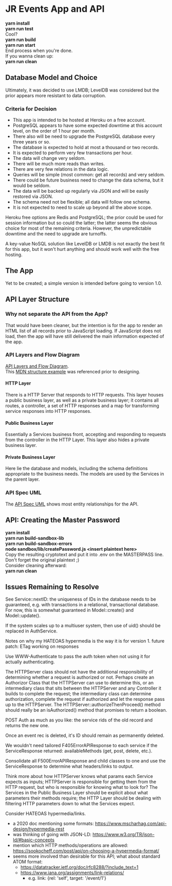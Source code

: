 # JR Events App and API
**yarn install**<br>
**yarn run test**<br>
Cool?<br>
**yarn run build**<br>
**yarn run start**<br>
End process when you're done.<br>
If you wanna clean up:<br>
**yarn run clean**

## Database Model and Choice
Ultimately, it was decided to use LMDB; LevelDB was considered but the prior appears more resistant to data corruption.

### Criteria for Decision
- This app is intended to be hosted at Heroku on a free account.
- PostgreSQL appears to have some expected downtime at this account level, on the order of 1 hour per month.
- There also will be need to upgrade the PostgreSQL database every three years or so.
- The database is expected to hold at most a thousand or two records.
 - It is expected to perform very few transactions per hour.
 - The data will change very seldom.
 - There will be much more reads than writes.
 - There are very few relations in the data logic.
- Queries will be simple (most common: get all records) and very seldom.
- There could be future business need to change the data schema, but it would be seldom.
- The data will be backed up regularly via JSON and will be easily restored via JSON.
- The schema need not be flexible; all data will follow one schema.
- It is not expected to need to scale up beyond all the above scope.

Heroku free options are Redis and PostgreSQL; the prior could be used for session information but so could the latter; the latter seems the obvious choice for most of the remaining criteria. However, the unpredictable downtime and the need to upgrade are turnoffs.

A key-value NoSQL solution like LevelDB or LMDB is not exactly the best fit for this app, but it won't hurt anything and should work well with the free hosting.

## The App
Yet to be created; a simple version is intended before going to version 1.0.

## API Layer Structure

### Why not separate the API from the App?
That would have been cleaner, but the intention is for the app to render an HTML list of all records prior to JavaScript loading. If JavaScript does not load, then the app will have still delivered the main information expected of the app.

### API Layers and Flow Diagram
[API Layers and Flow Diagram](src/server/planning/API%20Layers%20and%20Flow.png).<br>
This [MDN structure example](https://developer.mozilla.org/en-US/docs/Learn/Server-side/Express_Nodejs/routes) was referenced prior to designing.

#### HTTP Layer
There is a HTTP Server that responds to HTTP requests. This layer houses a public business layer, as well as a private business layer; it contains all routes, a controller, a set of HTTP responses and a map for transforming service responses into HTTP responses.

#### Public Business Layer
Essentially a Services business front, accepting and responding to requests from the controller in the HTTP Layer. This layer also hides a private business layer.

#### Private Business Layer
Here lie the database and models, including the schema definitions appropriate to the business needs. The models are used by the Services in the parent layer.

### API Spec UML
The [API Spec UML](src/server/planning/API%20spec%20UML.png) shows most entity relationships for the API.

## API: Creating the Master Password
**yarn install**<br>
**yarn run build-sandbox-lib**<br>
**yarn run build-sandbox-errors**<br>
**node sandbox/lib/createPassword.js \<insert plaintext here\>**<br>
Copy the resulting cryptotext and put it into .env on the MASTERPASS line.<br>
Don't forget the original plaintext ;)<br>
Consider cleaning afterward:<br>
**yarn run clean**

## Issues Remaining to Resolve
See Service::nextID: the uniqueness of IDs in the database needs to be guaranteed, e.g. with transactions in a relational, transactional database. For now, this is somewhat guaranteed in Model::create() and Model::update().

If the system scales up to a multiuser system, then use of uid() should be replaced in AuthService.

Notes on why my HATEOAS hypermedia is the way it is for version 1.
future patch: ETag working on responses

Use WWW-Authenticate to pass the auth token when not using it for actually authenticating.

The HTTPServer class should not have the additional responsibility of determining whether a request is authorized or not. Perhaps create an Authorizor Class that the HTTPServer can use to determine this, or an intermediary class that sits between the HTTPServer and any Controller it builds to complete the request; the intermediary class can determine authorization, complete the request if authorized and let the response pass up to the HTTPServer. The HTTPServer::authorizeThenProceed() method should really be an isAuthorized() method that promises to return a boolean.

POST Auth as much as you like: the service rids of the old record and returns the new one.

Once an event rec is deleted, it's ID should remain as permanently deleted.

We wouldn't need tailored F405ErrorAPIResponse to each service if the ServiceResponse returned: availableMethods (get, post, delete, etc.).

Consolidate all F500ErrorAPIResponse and child classes to one and use the ServiceResponse to determine what headers/links to output.

Think more about how HTTPServer knows what params each Service expects as inputs; HTTPServer is responsible for getting them from the HTTP request, but who is responsible for knowing what to look for? The Services in the Public Business Layer should be explicit about what parameters their methods require; the HTTP Layer should be dealing with filtering HTTP parameters down to what the Services expect.

Consider HATEOAS hypermedia/links.<br>
- a 2020 doc mentioning some formats: https://www.mscharhag.com/api-design/hypermedia-rest
- was thinking of going with JSON-LD: https://www.w3.org/TR/json-ld/#basic-concepts
- mention which HTTP methods/operations are allowed: https://sookocheff.com/post/api/on-choosing-a-hypermedia-format/
 - seems more involved than desirable for this API; what about standard ATOM format:
   - https://datatracker.ietf.org/doc/rfc8288/?include_text=1
   - https://www.iana.org/assignments/link-relations/
     - e.g. link: {rel: 'self', target: '/event/1'}
